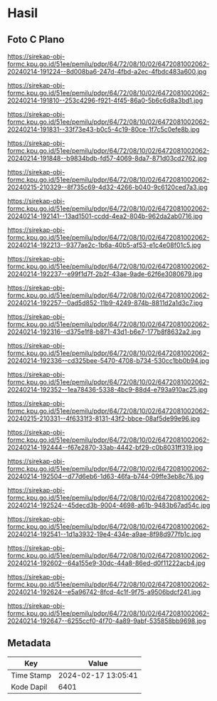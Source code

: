 # Hasil

## Foto C Plano

https://sirekap-obj-formc.kpu.go.id/51ee/pemilu/pdpr/64/72/08/10/02/6472081002062-20240214-191224--8d008ba6-247d-4fbd-a2ec-4fbdc483a600.jpg

https://sirekap-obj-formc.kpu.go.id/51ee/pemilu/pdpr/64/72/08/10/02/6472081002062-20240214-191810--253c4296-f921-4f45-86a0-5b6c6d8a3bd1.jpg

https://sirekap-obj-formc.kpu.go.id/51ee/pemilu/pdpr/64/72/08/10/02/6472081002062-20240214-191831--33f73e43-b0c5-4c19-80ce-1f7c5c0efe8b.jpg

https://sirekap-obj-formc.kpu.go.id/51ee/pemilu/pdpr/64/72/08/10/02/6472081002062-20240214-191848--b9834bdb-fd57-4069-8da7-871d03cd2762.jpg

https://sirekap-obj-formc.kpu.go.id/51ee/pemilu/pdpr/64/72/08/10/02/6472081002062-20240215-210329--8f735c69-4d32-4266-b040-9c6120ced7a3.jpg

https://sirekap-obj-formc.kpu.go.id/51ee/pemilu/pdpr/64/72/08/10/02/6472081002062-20240214-192141--13ad1501-ccdd-4ea2-804b-962da2ab0716.jpg

https://sirekap-obj-formc.kpu.go.id/51ee/pemilu/pdpr/64/72/08/10/02/6472081002062-20240214-192213--9377ae2c-1b6a-40b5-af53-e1c4e08f01c5.jpg

https://sirekap-obj-formc.kpu.go.id/51ee/pemilu/pdpr/64/72/08/10/02/6472081002062-20240214-192237--e99f1d7f-2b2f-43ae-9ade-62f6e3080679.jpg

https://sirekap-obj-formc.kpu.go.id/51ee/pemilu/pdpr/64/72/08/10/02/6472081002062-20240214-192257--0ad5d852-11b9-4249-874b-8811d2a1d3c7.jpg

https://sirekap-obj-formc.kpu.go.id/51ee/pemilu/pdpr/64/72/08/10/02/6472081002062-20240214-192316--d375e1f8-b871-43d1-b6e7-177b8f8632a2.jpg

https://sirekap-obj-formc.kpu.go.id/51ee/pemilu/pdpr/64/72/08/10/02/6472081002062-20240214-192336--cd325bee-5470-4708-b734-530cc1bb0b94.jpg

https://sirekap-obj-formc.kpu.go.id/51ee/pemilu/pdpr/64/72/08/10/02/6472081002062-20240214-192352--1ea78436-5338-4bc9-88d4-e793a910ac25.jpg

https://sirekap-obj-formc.kpu.go.id/51ee/pemilu/pdpr/64/72/08/10/02/6472081002062-20240215-210331--4f6331f3-8131-43f2-bbce-08af5de99e96.jpg

https://sirekap-obj-formc.kpu.go.id/51ee/pemilu/pdpr/64/72/08/10/02/6472081002062-20240214-192444--f67e2870-33ab-4442-bf29-c0b8031ff319.jpg

https://sirekap-obj-formc.kpu.go.id/51ee/pemilu/pdpr/64/72/08/10/02/6472081002062-20240214-192504--d77d6eb6-1d63-46fa-b744-09ffe3eb8c76.jpg

https://sirekap-obj-formc.kpu.go.id/51ee/pemilu/pdpr/64/72/08/10/02/6472081002062-20240214-192524--45decd3b-9004-4698-a61b-9483b67ad54c.jpg

https://sirekap-obj-formc.kpu.go.id/51ee/pemilu/pdpr/64/72/08/10/02/6472081002062-20240214-192541--1d1a3932-19e4-434e-a9ae-8f98d977fb1c.jpg

https://sirekap-obj-formc.kpu.go.id/51ee/pemilu/pdpr/64/72/08/10/02/6472081002062-20240214-192602--64a155e9-30dc-44a8-86ed-d0f11222acb4.jpg

https://sirekap-obj-formc.kpu.go.id/51ee/pemilu/pdpr/64/72/08/10/02/6472081002062-20240214-192624--e5a96742-8fcd-4c1f-9f75-a9506bdcf241.jpg

https://sirekap-obj-formc.kpu.go.id/51ee/pemilu/pdpr/64/72/08/10/02/6472081002062-20240214-192647--6255ccf0-4f70-4a89-9abf-535858bb9698.jpg


## Metadata

| Key        | Value               |
| ---------- | ------------------- |
| Time Stamp | 2024-02-17 13:05:41 |
| Kode Dapil | 6401                |



